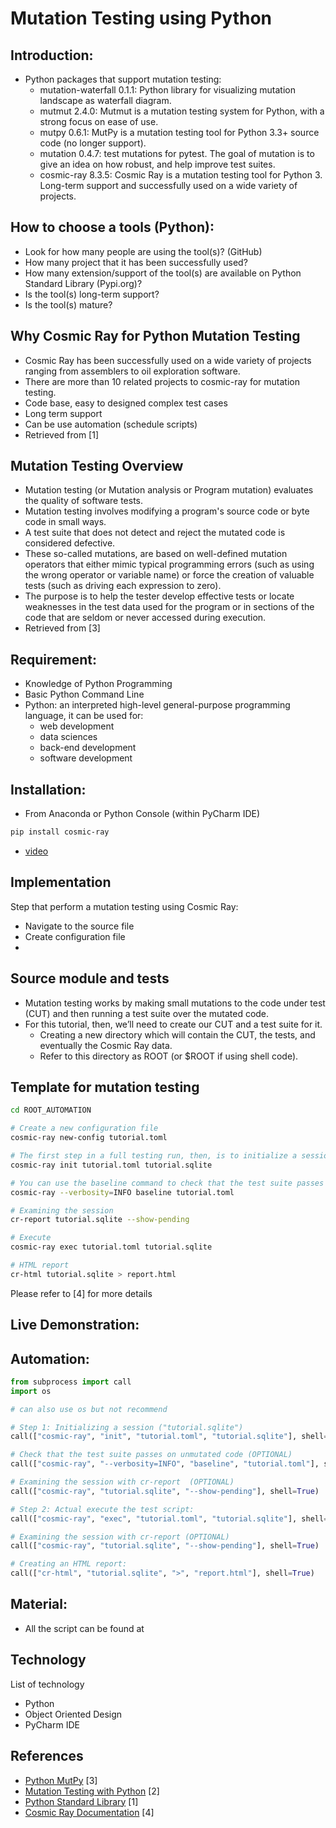 # Mutation Testing using Python

## Introduction:

- Python packages that support mutation testing: 
  - mutation-waterfall 0.1.1: Python library for visualizing mutation landscape as waterfall diagram.
  - mutmut 2.4.0: Mutmut is a mutation testing system for Python, with a strong focus on ease of use.
  - mutpy 0.6.1: MutPy is a mutation testing tool for Python 3.3+ source code (no longer support). 
  - mutation 0.4.7: test mutations for pytest. The goal of mutation is to give an idea on how robust, and help improve test suites.
  - cosmic-ray 8.3.5: Cosmic Ray is a mutation testing tool for Python 3. Long-term support and successfully used on a wide variety of projects.

## How to choose a tools (Python):

- Look for how many people are using the tool(s)? (GitHub)
- How many project that it has been successfully used?
- How many extension/support of the tool(s) are available on Python Standard Library (Pypi.org)?
- Is the tool(s) long-term support?
- Is the tool(s) mature?

## Why Cosmic Ray for Python Mutation Testing

- Cosmic Ray has been successfully used on a wide variety of projects ranging from assemblers to oil exploration software.
- There are more than 10 related projects to cosmic-ray for mutation testing.
- Code base, easy to designed complex test cases
- Long term support
- Can be use automation (schedule scripts)
- Retrieved from [1]

## Mutation Testing Overview

- Mutation testing (or Mutation analysis or Program mutation) evaluates the quality of software tests. 
- Mutation testing involves modifying a program's source code or byte code in small ways. 
- A test suite that does not detect and reject the mutated code is considered defective. 
- These so-called mutations, are based on well-defined mutation operators that either mimic typical programming errors 
(such as using the wrong operator or variable name) or force the creation of valuable tests (such as driving each expression to zero). 
- The purpose is to help the tester develop effective tests or locate weaknesses in the test data used for the program or in sections of the code that are seldom or never accessed during execution.
- Retrieved from [3]

## Requirement:

- Knowledge of Python Programming
- Basic Python Command Line
- Python:  an interpreted high-level general-purpose programming language, it can be used for:
  - web development
  - data sciences
  - back-end development
  - software development

## Installation: 
- From Anaconda or Python Console (within PyCharm IDE)
```bash
pip install cosmic-ray
```
- [video](#)

## Implementation

Step that perform a mutation testing using Cosmic Ray:
- Navigate to the source file
- Create configuration file
- 

## Source module and tests

- Mutation testing works by making small mutations to the code under test (CUT) and then running a test suite over the mutated code. 
- For this tutorial, then, we’ll need to create our CUT and a test suite for it. 
  - Creating a new directory which will contain the CUT, the tests, and eventually the Cosmic Ray data. 
  - Refer to this directory as ROOT (or $ROOT if using shell code).

## Template for mutation testing

```bash
cd ROOT_AUTOMATION

# Create a new configuration file
cosmic-ray new-config tutorial.toml

# The first step in a full testing run, then, is to initialize a session:
cosmic-ray init tutorial.toml tutorial.sqlite

# You can use the baseline command to check that the test suite passes on unmutated code:
cosmic-ray --verbosity=INFO baseline tutorial.toml

# Examining the session
cr-report tutorial.sqlite --show-pending

# Execute
cosmic-ray exec tutorial.toml tutorial.sqlite

# HTML report
cr-html tutorial.sqlite > report.html
```

Please refer to [4] for more details

## Live Demonstration:


## Automation:
```python
from subprocess import call
import os

# can also use os but not recommend

# Step 1: Initializing a session ("tutorial.sqlite")
call(["cosmic-ray", "init", "tutorial.toml", "tutorial.sqlite"], shell=True)

# Check that the test suite passes on unmutated code (OPTIONAL)
call(["cosmic-ray", "--verbosity=INFO", "baseline", "tutorial.toml"], shell=True)

# Examining the session with cr-report  (OPTIONAL)
call(["cosmic-ray", "tutorial.sqlite", "--show-pending"], shell=True)

# Step 2: Actual execute the test script:
call(["cosmic-ray", "exec", "tutorial.toml", "tutorial.sqlite"], shell=True)

# Examining the session with cr-report (OPTIONAL)
call(["cosmic-ray", "tutorial.sqlite", "--show-pending"], shell=True)

# Creating an HTML report:
call(["cr-html", "tutorial.sqlite", ">", "report.html"], shell=True)
```

## Material:
- All the script can be found at 

## Technology
List of technology
- Python 
- Object Oriented Design
- PyCharm IDE

## References
- [Python MutPy](https://github.com/mutpy/mutpy#:~:text=MutPy%20is%20a%20mutation%20testing%20tool%20for%20Python,coverage%20analysis.%20Mutation%20testing%20From%20article%20at%20Wikipedia%3A?msclkid=34e08178b28611ec883cce2f63a34c67) [3]
- [Mutation Testing with Python](https://medium.com/analytics-vidhya/unit-testing-in-python-mutation-testing-7a70143180d8) [2]
- [Python Standard Library](https://pypi.org/) [1]
- [Cosmic Ray Documentation](https://cosmic-ray.readthedocs.io/en/latest/tutorials/intro/index.html) [4]


